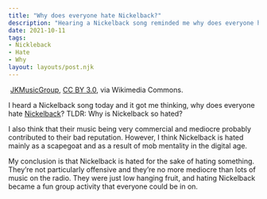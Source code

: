```yaml
---
title: "Why does everyone hate Nickelback?"
description: "Hearing a Nickelback song reminded me why does everyone hate Nickelback?"
date: 2021-10-11
tags:
- Nickleback
- Hate
- Why
layout: layouts/post.njk
---
```


<img data-src="https://res.cloudinary.com/paulportfolio/image/upload/f_auto,q_auto,w_auto,c_scale/v1633963153/Nickelback_AMAs_2011.jpg"  alt="" class="cld-responsive">
<i class="fa-thin fa-camera"></i> <a href="https://commons.wikimedia.org/wiki/File:Nickelback_AMAs_2011.png">JKMusicGroup</a>, <a href="https://creativecommons.org/licenses/by/3.0">CC BY 3.0</a>, via Wikimedia Commons.


I heard a Nickelback song today and it got me thinking, why does everyone hate [Nickelback](https://medium.com/the-riff/why-does-everyone-hate-nickelback-ceb2177c19ca)?
TLDR:
Why is Nickelback so hated?

I also think that their music being very commercial and mediocre probably contributed to their bad reputation. However, I think Nickelback is hated mainly as a scapegoat and as a result of mob mentality in the digital age.

My conclusion is that Nickelback is hated for the sake of hating something. They’re not particularly offensive and they’re no more mediocre than lots of music on the radio. They were just low hanging fruit, and hating Nickelback became a fun group activity that everyone could be in on.


